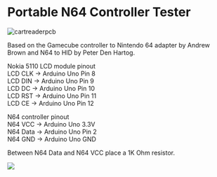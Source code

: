 # Portable N64 Controller Tester

![cartreaderpcb](https://github.com/sanni/controllertest/blob/master/controllertest.jpg)

Based on the Gamecube controller to Nintendo 64 adapter by Andrew Brown and N64 to HID by Peter Den Hartog.  

Nokia 5110 LCD module pinout  
LCD CLK -> Arduino Uno Pin 8  
LCD DIN -> Arduino Uno Pin 9  
LCD DC  -> Arduino Uno Pin 10  
LCD RST -> Arduino Uno Pin 11  
LCD CE  -> Arduino Uno Pin 12  

N64 controller pinout  
N64 VCC  -> Arduino Uno 3.3V  
N64 Data -> Arduino Uno Pin 2  
N64 GND  -> Arduino Uno GND  

Between N64 Data and N64 VCC place a 1K Ohm resistor.  

[![](https://dl.dropboxusercontent.com/s/h3hswzkiqzc7vjr/video2.jpg?dl=1)](https://www.youtube.com/watch?v=5PH3Je4rQf8)
